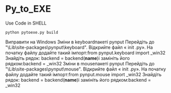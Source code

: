 # Py_to_EXE
Use Code in SHELL

` python pytoexe.py build `


Виправити на Windows
Зміни в keyboardпакеті pynput
Перейдіть до "\Lib\site-packages\pynput\keyboard".
Відкрийте файл « init .py».
На початку файлу додайте такий імпорт:from pynput.keyboard import _win32
Знайдіть рядок: backend = backend(__name__)і замініть його рядком:backend = _win32
Зміни в mouseпакеті pynput
Перейдіть до "\Lib\site-packages\pynput\mouse".
Відкрийте файл « init .py».
На початку файлу додайте такий імпорт:from pynput.mouse import _win32
Знайдіть рядок: backend = backend(__name__)і замініть його рядком:backend = _win32
